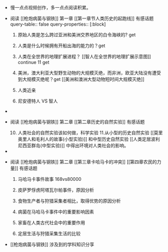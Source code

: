 - 慢一点点视频创作，多一点点阅读积累。
- 阅读 [[枪炮病菌与钢铁]] 第一章 [[第一章节人类历史的起跑线]] 有感话题
  query-table:: false
  query-properties:: [:block]
  1.  原始人类是怎么跨过亚洲和美洲交界地区的白令海峡的? get 
  2. 人类是什么时候拥有开船出海的能力的？get
  3. 人类在全世界的地理扩展进程？ [[智人在全世界的地理扩展示意图]] continue 11 get
  4. 美洲，澳大利亚大型野生动物的大规模灭绝，而非洲，欧亚大陆没有遭受到大规模灭绝呢？get
  [[美洲和澳洲大型动物短时间大规模灭绝]] 
  
  11. 人类近亲
  12. 尼安德特人 VS 智人
-
- 阅读 [[枪炮病菌与钢铁]] 第二章 [[第二章历史的自然实验]] 有感话题
  
  10. 人类社会的自然实验该如何做，科学实验
  11.从小型的历史自然实验 [[莫里奥里人和毛利人的故事(小型实验)]] 和中型历史自然实验 [[人类定居波利尼西亚群岛(中型实验)]] 中得出环境对人类社会的影响。
-
- 阅读 [[枪炮病菌与钢铁]] 第二章 [[第三章卡哈马卡的冲突]] [[第四章农民的力量]] 有感话题
  
  1. 马哈马卡事件故事 168vs80000
  2. 皮萨罗俘虏阿塔瓦尔帕事件，原因分析 
  3. 食物生产者与狩猎采集者相比，取得优势的原因分析
  
  
  10. 病菌在马哈马卡事件中的重要影响因素
  11. 家畜在人类古代社会中的重要作用
  12. 定居生活与狩猎采集生活的比较
- [[枪炮病菌与钢铁]]  涉及到的学科知识分享